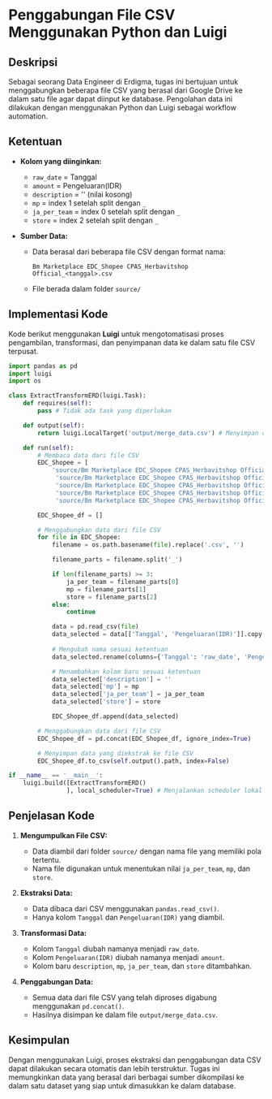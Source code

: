# Penggabungan File CSV Menggunakan Python dan Luigi

## Deskripsi
Sebagai seorang Data Engineer di Erdigma, tugas ini bertujuan untuk menggabungkan beberapa file CSV yang berasal dari Google Drive ke dalam satu file agar dapat diinput ke database. Pengolahan data ini dilakukan dengan menggunakan Python dan Luigi sebagai workflow automation.

## Ketentuan
- **Kolom yang diinginkan:**
  - `raw_date` = Tanggal
  - `amount` = Pengeluaran(IDR)
  - `description` = '' (nilai kosong)
  - `mp` = index 1 setelah split dengan `_`
  - `ja_per_team` = index 0 setelah split dengan `_`
  - `store` = index 2 setelah split dengan `_`

- **Sumber Data:**
  - Data berasal dari beberapa file CSV dengan format nama:
    ```
    Bm Marketplace EDC_Shopee CPAS_Herbavitshop Official_<tanggal>.csv
    ```
  - File berada dalam folder `source/`

## Implementasi Kode
Kode berikut menggunakan **Luigi** untuk mengotomatisasi proses pengambilan, transformasi, dan penyimpanan data ke dalam satu file CSV terpusat.

```python
import pandas as pd
import luigi
import os 

class ExtractTransformERD(luigi.Task):
    def requires(self):
        pass # Tidak ada task yang diperlukan

    def output(self):
        return luigi.LocalTarget('output/merge_data.csv') # Menyimpan data yang diekstrak ke file CSV

    def run(self):
        # Membaca data dari file CSV
        EDC_Shopee = [
            'source/Bm Marketplace EDC_Shopee CPAS_Herbavitshop Official_22 Januari 2025.csv',
             'source/Bm Marketplace EDC_Shopee CPAS_Herbavitshop Official_23 Januari 2025.csv',
             'source/Bm Marketplace EDC_Shopee CPAS_Herbavitshop Official_24 Januari 2025.csv',
             'source/Bm Marketplace EDC_Shopee CPAS_Herbavitshop Official_25-27 Januari 2025.csv',
             'source/Bm Marketplace EDC_Shopee CPAS_Herbavitshop Official_28 Januari 2025.csv']

        EDC_Shopee_df = []

        # Menggabungkan data dari file CSV    
        for file in EDC_Shopee:
            filename = os.path.basename(file).replace('.csv', '')

            filename_parts = filename.split('_')

            if len(filename_parts) >= 3:
                ja_per_team = filename_parts[0]
                mp = filename_parts[1]
                store = filename_parts[2]
            else:
                continue

            data = pd.read_csv(file)
            data_selected = data[['Tanggal', 'Pengeluaran(IDR)']].copy()
            
            # Mengubah nama sesuai ketentuan
            data_selected.rename(columns={'Tanggal': 'raw_date', 'Pengeluaran(IDR)': 'amount'}, inplace=True)

            # Menambahkan kolom baru sesuai ketentuan
            data_selected['description'] = ''
            data_selected['mp'] = mp
            data_selected['ja_per_team'] = ja_per_team
            data_selected['store'] = store

            EDC_Shopee_df.append(data_selected)

        # Menggabungkan data dari file CSV
        EDC_Shopee_df = pd.concat(EDC_Shopee_df, ignore_index=True)

        # Menyimpan data yang diekstrak ke file CSV 
        EDC_Shopee_df.to_csv(self.output().path, index=False)

if __name__ == '__main__':
    luigi.build([ExtractTransformERD()
                ], local_scheduler=True) # Menjalankan scheduler lokal untuk mengatur eskusi tugas
```

## Penjelasan Kode
1. **Mengumpulkan File CSV:**
   - Data diambil dari folder `source/` dengan nama file yang memiliki pola tertentu.
   - Nama file digunakan untuk menentukan nilai `ja_per_team`, `mp`, dan `store`.

2. **Ekstraksi Data:**
   - Data dibaca dari CSV menggunakan `pandas.read_csv()`.
   - Hanya kolom `Tanggal` dan `Pengeluaran(IDR)` yang diambil.

3. **Transformasi Data:**
   - Kolom `Tanggal` diubah namanya menjadi `raw_date`.
   - Kolom `Pengeluaran(IDR)` diubah namanya menjadi `amount`.
   - Kolom baru `description`, `mp`, `ja_per_team`, dan `store` ditambahkan.

4. **Penggabungan Data:**
   - Semua data dari file CSV yang telah diproses digabung menggunakan `pd.concat()`.
   - Hasilnya disimpan ke dalam file `output/merge_data.csv`.

## Kesimpulan
Dengan menggunakan Luigi, proses ekstraksi dan penggabungan data CSV dapat dilakukan secara otomatis dan lebih terstruktur. Tugas ini memungkinkan data yang berasal dari berbagai sumber dikompilasi ke dalam satu dataset yang siap untuk dimasukkan ke dalam database.